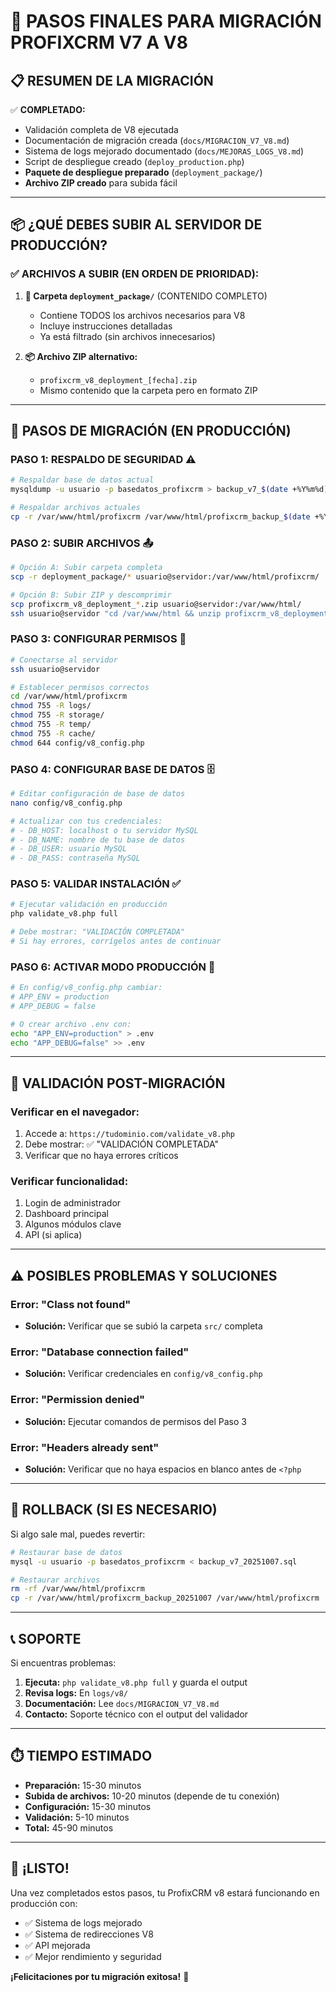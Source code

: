 # 🚀 PASOS FINALES PARA MIGRACIÓN PROFIXCRM V7 A V8

## 📋 RESUMEN DE LA MIGRACIÓN

✅ **COMPLETADO:**
- Validación completa de V8 ejecutada
- Documentación de migración creada (`docs/MIGRACION_V7_V8.md`)
- Sistema de logs mejorado documentado (`docs/MEJORAS_LOGS_V8.md`)
- Script de despliegue creado (`deploy_production.php`)
- **Paquete de despliegue preparado** (`deployment_package/`)
- **Archivo ZIP creado** para subida fácil

---

## 📦 ¿QUÉ DEBES SUBIR AL SERVIDOR DE PRODUCCIÓN?

### ✅ **ARCHIVOS A SUBIR (EN ORDEN DE PRIORIDAD):**

1. **📂 Carpeta `deployment_package/`** (CONTENIDO COMPLETO)
   - Contiene TODOS los archivos necesarios para V8
   - Incluye instrucciones detalladas
   - Ya está filtrado (sin archivos innecesarios)

2. **📦 Archivo ZIP alternativo:**
   - `profixcrm_v8_deployment_[fecha].zip`
   - Mismo contenido que la carpeta pero en formato ZIP

---

## 🔄 PASOS DE MIGRACIÓN (EN PRODUCCIÓN)

### **PASO 1: RESPALDO DE SEGURIDAD** ⚠️
```bash
# Respaldar base de datos actual
mysqldump -u usuario -p basedatos_profixcrm > backup_v7_$(date +%Y%m%d).sql

# Respaldar archivos actuales
cp -r /var/www/html/profixcrm /var/www/html/profixcrm_backup_$(date +%Y%m%d)
```

### **PASO 2: SUBIR ARCHIVOS** 📤
```bash
# Opción A: Subir carpeta completa
scp -r deployment_package/* usuario@servidor:/var/www/html/profixcrm/

# Opción B: Subir ZIP y descomprimir
scp profixcrm_v8_deployment_*.zip usuario@servidor:/var/www/html/
ssh usuario@servidor "cd /var/www/html && unzip profixcrm_v8_deployment_*.zip"
```

### **PASO 3: CONFIGURAR PERMISOS** 🔐
```bash
# Conectarse al servidor
ssh usuario@servidor

# Establecer permisos correctos
cd /var/www/html/profixcrm
chmod 755 -R logs/
chmod 755 -R storage/
chmod 755 -R temp/
chmod 755 -R cache/
chmod 644 config/v8_config.php
```

### **PASO 4: CONFIGURAR BASE DE DATOS** 🗄️
```bash
# Editar configuración de base de datos
nano config/v8_config.php

# Actualizar con tus credenciales:
# - DB_HOST: localhost o tu servidor MySQL
# - DB_NAME: nombre de tu base de datos
# - DB_USER: usuario MySQL
# - DB_PASS: contraseña MySQL
```

### **PASO 5: VALIDAR INSTALACIÓN** ✅
```bash
# Ejecutar validación en producción
php validate_v8.php full

# Debe mostrar: "VALIDACIÓN COMPLETADA"
# Si hay errores, corrígelos antes de continuar
```

### **PASO 6: ACTIVAR MODO PRODUCCIÓN** 🚀
```bash
# En config/v8_config.php cambiar:
# APP_ENV = production
# APP_DEBUG = false

# O crear archivo .env con:
echo "APP_ENV=production" > .env
echo "APP_DEBUG=false" >> .env
```

---

## 🧪 VALIDACIÓN POST-MIGRACIÓN

### **Verificar en el navegador:**
1. Accede a: `https://tudominio.com/validate_v8.php`
2. Debe mostrar: ✅ "VALIDACIÓN COMPLETADA"
3. Verificar que no haya errores críticos

### **Verificar funcionalidad:**
1. Login de administrador
2. Dashboard principal
3. Algunos módulos clave
4. API (si aplica)

---

## ⚠️ POSIBLES PROBLEMAS Y SOLUCIONES

### **Error: "Class not found"**
- **Solución:** Verificar que se subió la carpeta `src/` completa

### **Error: "Database connection failed"**
- **Solución:** Verificar credenciales en `config/v8_config.php`

### **Error: "Permission denied"**
- **Solución:** Ejecutar comandos de permisos del Paso 3

### **Error: "Headers already sent"**
- **Solución:** Verificar que no haya espacios en blanco antes de `<?php`

---

## 🔄 ROLLBACK (SI ES NECESARIO)

Si algo sale mal, puedes revertir:

```bash
# Restaurar base de datos
mysql -u usuario -p basedatos_profixcrm < backup_v7_20251007.sql

# Restaurar archivos
rm -rf /var/www/html/profixcrm
cp -r /var/www/html/profixcrm_backup_20251007 /var/www/html/profixcrm
```

---

## 📞 SOPORTE

Si encuentras problemas:

1. **Ejecuta:** `php validate_v8.php full` y guarda el output
2. **Revisa logs:** En `logs/v8/`
3. **Documentación:** Lee `docs/MIGRACION_V7_V8.md`
4. **Contacto:** Soporte técnico con el output del validador

---

## ⏱️ TIEMPO ESTIMADO

- **Preparación:** 15-30 minutos
- **Subida de archivos:** 10-20 minutos (depende de tu conexión)
- **Configuración:** 15-30 minutos
- **Validación:** 5-10 minutos
- **Total:** 45-90 minutos

---

## 🎉 ¡LISTO!

Una vez completados estos pasos, tu ProfixCRM v8 estará funcionando en producción con:
- ✅ Sistema de logs mejorado
- ✅ Sistema de redirecciones V8
- ✅ API mejorada
- ✅ Mejor rendimiento y seguridad

**¡Felicitaciones por tu migración exitosa!** 🚀